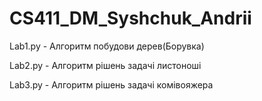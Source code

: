 # CS411_DM_Syshchuk_Andrii
Lab1.py - Алгоритм побудови дерев(Борувка)

Lab2.py - Алгоритм рішень задачі листоноші

Lab3.py - Алгоритм рішень задачі комівояжера
